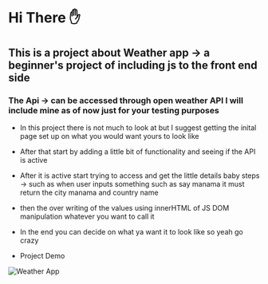 # Hi There ✋

## This is a project about Weather app -> a beginner's project of including js to the front end side

### The Api -> can be accessed through open weather API I will include mine as of now just for your testing purposes

- In this project there is not much to look at but I suggest getting the inital page set up on what you would want yours to look like 

- After that start by adding a little bit of functionality and seeing if the API is active

- After it is active start trying to access and get the little details baby steps -> such as when user inputs something such as say manama it must return the city manama and country name

- then the over writing of the values using innerHTML of JS DOM manipulation whatever you want to call it

- In the end you can decide on what ya want it to look like so yeah go crazy

- Project Demo

![Weather App](https://github.com/NirmithVictor/Weather-App/blob/main/What%20it%20looks%20like.png)

